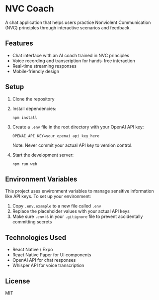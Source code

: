 # NVC Coach

A chat application that helps users practice Nonviolent Communication (NVC) principles through interactive scenarios and feedback.

## Features

- Chat interface with an AI coach trained in NVC principles
- Voice recording and transcription for hands-free interaction
- Real-time streaming responses
- Mobile-friendly design

## Setup

1. Clone the repository
2. Install dependencies:
   ```
   npm install
   ```
3. Create a `.env` file in the root directory with your OpenAI API key:
   ```
   OPENAI_API_KEY=your_openai_api_key_here
   ```
   Note: Never commit your actual API key to version control.

4. Start the development server:
   ```
   npm run web
   ```

## Environment Variables

This project uses environment variables to manage sensitive information like API keys. To set up your environment:

1. Copy `.env.example` to a new file called `.env`
2. Replace the placeholder values with your actual API keys
3. Make sure `.env` is in your `.gitignore` file to prevent accidentally committing secrets

## Technologies Used

- React Native / Expo
- React Native Paper for UI components
- OpenAI API for chat responses
- Whisper API for voice transcription

## License

MIT
